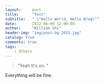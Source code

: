 ```yaml
---
layout:     post
title:      "Test"
subtitle:   " \"Hello World, Hello Blog\""
date:       2022-06-09 12:00:00
author:     "William Shi"
header-img: "img/post-bg-2015.jpg"
catalog: true
comments: true
tags:
    - Others
---
```


> “Yeah It's on. ”


Everything will be fine.


